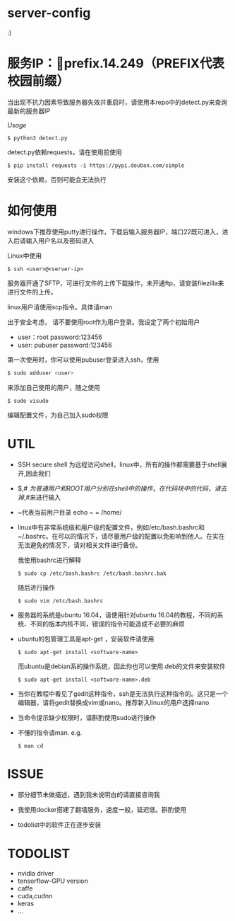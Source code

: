 # server-config

:)

# 	服务IP：prefix.14.249（PREFIX代表校园前缀） 

当出现不抗力因素导致服务器失效并重启时，请使用本repo中的detect.py来查询最新的服务器IP

*Usage*

```
$ python3 detect.py
```

detect.py依赖requests，请在使用前使用

```
$ pip install requests -i https://pypi.douban.com/simple
```

安装这个依赖，否则可能会无法执行

# 如何使用

windows下推荐使用putty进行操作，下载后输入服务器IP，端口22既可进入，进入后请输入用户名以及密码进入

Linux中使用

```
$ ssh <user>@<server-ip>
```

服务器开通了SFTP，可进行文件的上传下载操作，未开通ftp，请安装filezilla来进行文件的上传。

linux用户请使用scp指令。具体请man

出于安全考虑， 请不要使用root作为用户登录。我设定了两个初始用户

- user：root password:123456
- user: pubuser password:123456

第一次使用时，你可以使用pubuser登录进入ssh，使用

```bash
$ sudo adduser <user>
```

来添加自己使用的用户，随之使用

```
$ sudo visudo
```

编辑配置文件，为自己加入sudo权限

# UTIL

- SSH secure shell 为远程访问shell，linux中，所有的操作都需要基于shell展开,因此我们

- $,# $为普通用户和ROOT用户分别在shell中的操作，在代码块中的代码，请去掉$,#来进行输入

- ~代表当前用户目录 echo ~ = /home/<username>

- linux中有非常系统级和用户级的配置文件，例如/etc/bash.bashrc和~/.bashrc。在可以的情况下，请尽量用户级的配置以免影响到他人。在实在无法避免的情况下，请对相关文件进行备份。

  我使用bashrc进行解释

  ```
  $ sudo cp /etc/bash.bashrc /etc/bash.bashrc.bak
  ```

  随后进行操作

  ```
  $ sudo vim /etc/bash.bashrc
  ```

- 服务器的系统是ubuntu 16.04，请使用针对ubuntu 16.04的教程，不同的系统、不同的版本内核不同，错误的指令可能造成不必要的麻烦

- ubuntu的包管理工具是apt-get ，安装软件请使用

  ```
  $ sudo apt-get install <software-name>
  ```

  而ubuntu是debian系的操作系统，因此你也可以使用.deb的文件来安装软件

  ```
  $ sudo apt-get install <software-name>.deb
  ```

- 当你在教程中看见了gedit这种指令，ssh是无法执行这种指令的。这只是一个编辑器，请将gedit替换成vim或nano。推荐新入linux的用户选择nano

- 当命令提示缺少权限时，请斟酌使用sudo进行操作

- 不懂的指令请man. e.g.

  ```
  $ man cd
  ```

# ISSUE

- 部分细节未做描述，遇到我未说明白的请直接咨询我

- 我使用docker搭建了翻墙服务，速度一般，延迟低。斟酌使用

  [访问]: https://github.com/ongstan/S-	"查看"

- todolist中的软件正在逐步安装

# TODOLIST

- nvidia driver
- tensorflow-GPU version
- caffe
- cuda,cudnn
- keras
- ...